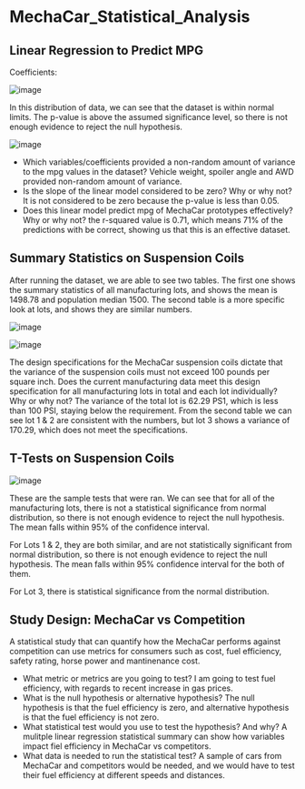 # MechaCar_Statistical_Analysis
## Linear Regression to Predict MPG
Coefficients:

![image](https://user-images.githubusercontent.com/100812515/174448143-452f1657-d639-4b37-a93f-e72dd6f6dc5f.png)

In this distribution of data, we can see that the dataset is within normal limits. The p-value is above the assumed significance level, so there is not enough evidence to reject the null hypothesis.

![image](https://user-images.githubusercontent.com/100812515/174448472-c854ca32-d72b-425f-a9c5-c2009b09491d.png)

 - Which variables/coefficients provided a non-random amount of variance to the mpg values in the dataset? Vehicle weight, spoiler angle and AWD provided non-random amount of variance.
 - Is the slope of the linear model considered to be zero? Why or why not? It is not considered to be zero because the p-value is less than 0.05.
 - Does this linear model predict mpg of MechaCar prototypes effectively? Why or why not? the r-squared value is 0.71, which means 71% of the predictions with be correct, showing us that this is an effective dataset.

## Summary Statistics on Suspension Coils

After running the dataset, we are able to see two tables. The first one shows the summary statistics of all manufacturing lots, and shows the mean is 1498.78 and population median 1500. The second table is a more specific look at lots, and shows they are similar numbers.

![image](https://user-images.githubusercontent.com/100812515/174450797-6ced7198-5848-4be5-b0a2-4cdd1ddeb69f.png)

![image](https://user-images.githubusercontent.com/100812515/174450810-2789d475-68d5-45aa-a8bc-a179323cd79f.png)

The design specifications for the MechaCar suspension coils dictate that the variance of the suspension coils must not exceed 100 pounds per square inch. Does the current manufacturing data meet this design specification for all manufacturing lots in total and each lot individually? Why or why not? 
The variance of the total lot is 62.29 PS1, which is less than 100 PSI, staying below the requirement. From the second table we can see lot 1 & 2 are consistent with the numbers, but lot 3 shows a variance of 170.29, which does not meet the specifications.

## T-Tests on Suspension Coils

![image](https://user-images.githubusercontent.com/100812515/174450040-4000551e-35e2-447f-9533-284d593d0cf5.png)

These are the sample tests that were ran. We can see that for all of the manufacturing lots, there is not a statistical significance from normal distribution, so there is not enough evidence to reject the null hypothesis. The mean falls within 95% of the confidence interval.

For Lots 1 & 2, they are both similar, and are not statistically significant from normal distribution, so there is not enough evidence to reject the null hypothesis. The mean falls within 95% confidence interval for the both of them.

For Lot 3, there is statistical significance from the normal distribution.

## Study Design: MechaCar vs Competition

A statistical study that can quantify how the MechaCar performs against competition can use metrics for consumers such as cost, fuel efficiency, safety rating, horse power and mantinenance cost. 

- What metric or metrics are you going to test? I am going to test fuel efficiency, with regards to recent increase in gas prices.
- What is the null hypothesis or alternative hypothesis? The null hypothesis is that the fuel efficiency is zero, and alternative hypothesis is that the fuel efficiency is not zero.
- What statistical test would you use to test the hypothesis? And why? A mulitple linear regression statistical summary can show how variables impact fiel efficiency in MechaCar vs competitors. 
- What data is needed to run the statistical test? A sample of cars from MechaCar and competitors would be needed, and we would have to test their fuel efficiency at different speeds and distances. 

